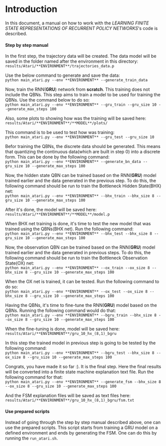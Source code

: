 # Introduction
In this document, a manual on how to work with the *LEARNING FINITE STATE REPRESENTATIONS OF RECURRENT POLICY NETWORKS*'s code is described.

#### Step by step manual
In the first step, the trajectory data will be created. The data model will be saved in the folder named after the environment in this directory: <br/>`results/Atari/**ENVIRONMENT**/trajectories_data.p`

Use the below command to generate and save the data:
<br/>`python main_atari.py --env **ENVIRONMENT** --generate_train_data`

Now, train the RNN(**GRU**) network from **scratch**. This training does not include the QBNs. This step aims to train a model to be used for training the QBNs.
Use the command below to do so:
<br/>`python main_atari.py --env **ENVIRONMENT** --gru_train --gru_size 10 --generate_max_steps 100`

Also, some plots to showing how was the training will be saved here:<br />`results/Atari/**ENVIRONMENT**/**MODEL**/plots/`

This command is to be used to test how was training:
<br/>`python main_atari.py --env **ENVIRONMENT** --gru_test --gru_size 10`

Befor training the QBNs, the discrete data should be generated. This means that quantizing the continuous data(which are built in step 0) into a discrete form. This can be done by the following command:
<br/>`python main_atari.py --env **ENVIRONMENT** --generate_bn_data --gru_size 10 --generate_max_steps 100`

Now, the hidden state QBN can be trained based on the RNN(**GRU**) model trained earlier and the data generated in the previous step. To do this, the following command should be run to train the Bottleneck Hidden State(BHX) net:
<br/>`python main_atari.py --env **ENVIRONMENT** --bhx_train --bhx_size 8 --gru_size 10 --generate_max_steps 100`

After it's done, the model will be saved here:<br/>`results/Atari/**ENVIRONMENT**/**MODEL**/model.p`

When BHX net training is done, it's time to test the new model that was trained using the QBNs(BHX net). Run the following command:<br/>
`python main_atari.py --env **ENVIRONMENT** --bhx_test --bhx_size 8 --gru_size 10 --generate_max_steps 100`

Now, the observation QBN can be trained based on the RNN(**GRU**) model trained earlier and the data generated in previous steps. To do this, the following command should be run to train the Bottleneck Observation State(OX) net:<br/>
`python main_atari.py --env **ENVIRONMENT** --ox_train --ox_size 8 --bhx_size 8 --gru_size 10 --generate_max_steps 100`

When the OX net is trained, it can be tested. Run the following command to do so:<br/>
`python main_atari.py --env **ENVIRONMENT** --ox_test --ox_size 8 --bhx_size 8 --gru_size 10 --generate_max_steps 100`

Having the QBNs, it's time to fine-tune the RNN(**GRU**) model based on the QBNs. Running the following command would do that:<br/>
`python main_atari.py --env **ENVIRONMENT** --bgru_train --bhx_size 8 --ox_size 8 --gru_size 10 --generate_max_steps 100`

When the fine-tuning is done, model will be saved here:<br/> `results/Atari/**ENVIRONMENT**/gru_10_hx_(8,1)_bgru`

In this step the trained model in previous step is going to be tested by the following command:<br/>
`python main_atari.py --env **ENVIRONMENT** --bgru_test --bhx_size 8 --ox_size 8 --gru_size 10 --generate_max_steps 100`

Congrats, you have made it so far :). It is the final step. Here the final results will be converted into a finite state machine explanation text file. Run the following command for that:<br/>
`python main_atari.py --env **ENVIRONMENT** --generate_fsm --bhx_size 8 --ox_size 8 --gru_size 10 --generate_max_steps 100`

And the FSM explanation files will be saved as text files here:<br/>`results/Atari/**ENVIRONMENT**/gru_10_hx_(8,1)_bgru/fsm.txt`


#### Use prepared scripts
Instead of going through the step by step manual described above, one can use the prepared scripts. This script starts from training a GRU model on a defined environment and ends by generating the FSM. One can do this by running the `run_atari.sh`. 
